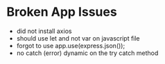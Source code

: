 # Broken App Issues
- did not install axios
- should use let and not var on javascript file
- forgot to use app.use(express.json());
- no catch (error) dynamic on the try catch method